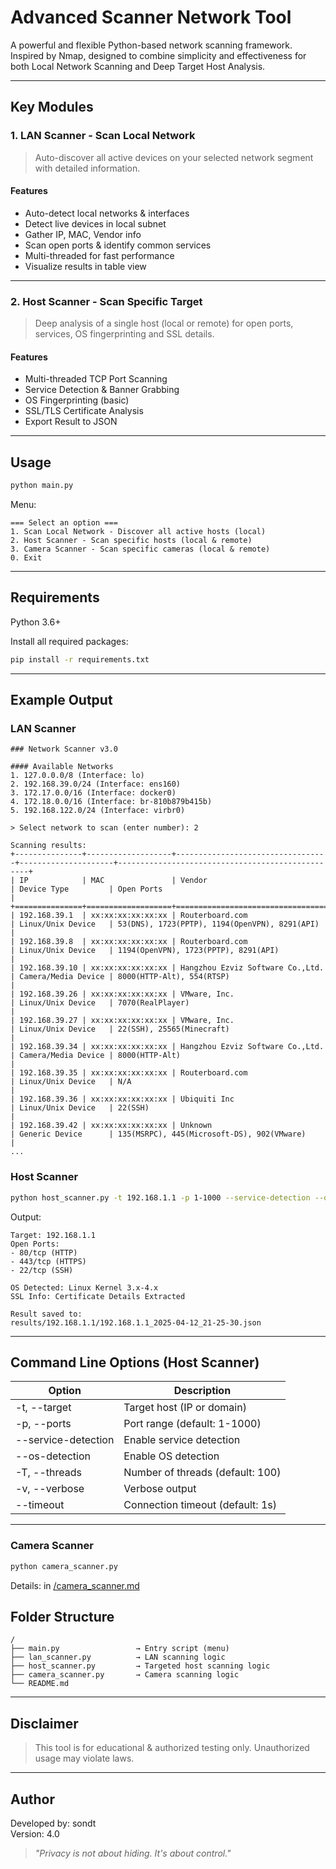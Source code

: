 
# Advanced Scanner Network Tool

A powerful and flexible Python-based network scanning framework.  
Inspired by Nmap, designed to combine simplicity and effectiveness for both Local Network Scanning and Deep Target Host Analysis.

---

## Key Modules

### 1. LAN Scanner - Scan Local Network
> Auto-discover all active devices on your selected network segment with detailed information.

#### Features
- Auto-detect local networks & interfaces
- Detect live devices in local subnet
- Gather IP, MAC, Vendor info
- Scan open ports & identify common services
- Multi-threaded for fast performance
- Visualize results in table view

---

### 2. Host Scanner - Scan Specific Target
> Deep analysis of a single host (local or remote) for open ports, services, OS fingerprinting and SSL details.

#### Features
- Multi-threaded TCP Port Scanning
- Service Detection & Banner Grabbing
- OS Fingerprinting (basic)
- SSL/TLS Certificate Analysis
- Export Result to JSON

---

## Usage

```bash
python main.py
```

Menu:
```
=== Select an option ===
1. Scan Local Network - Discover all active hosts (local)
2. Host Scanner - Scan specific hosts (local & remote)
3. Camera Scanner - Scan specific cameras (local & remote)
0. Exit
```

---

## Requirements

Python 3.6+

Install all required packages:
```bash
pip install -r requirements.txt
```

---

## Example Output

### LAN Scanner
```
### Network Scanner v3.0

#### Available Networks
1. 127.0.0.0/8 (Interface: lo)  
2. 192.168.39.0/24 (Interface: ens160)  
3. 172.17.0.0/16 (Interface: docker0)  
4. 172.18.0.0/16 (Interface: br-810b879b415b)  
5. 192.168.122.0/24 (Interface: virbr0)  

> Select network to scan (enter number): 2  

Scanning results:
+---------------+-------------------+----------------------------------+---------------------+--------------------------------------------------+
| IP            | MAC               | Vendor                           | Device Type         | Open Ports                                       |
+===============+===================+==================================+=====================+==================================================+
| 192.168.39.1  | xx:xx:xx:xx:xx:xx | Routerboard.com                  | Linux/Unix Device   | 53(DNS), 1723(PPTP), 1194(OpenVPN), 8291(API)    |
| 192.168.39.8  | xx:xx:xx:xx:xx:xx | Routerboard.com                  | Linux/Unix Device   | 1194(OpenVPN), 1723(PPTP), 8291(API)             |
| 192.168.39.10 | xx:xx:xx:xx:xx:xx | Hangzhou Ezviz Software Co.,Ltd. | Camera/Media Device | 8000(HTTP-Alt), 554(RTSP)                        |
| 192.168.39.26 | xx:xx:xx:xx:xx:xx | VMware, Inc.                     | Linux/Unix Device   | 7070(RealPlayer)                                 |
| 192.168.39.27 | xx:xx:xx:xx:xx:xx | VMware, Inc.                     | Linux/Unix Device   | 22(SSH), 25565(Minecraft)                        |
| 192.168.39.34 | xx:xx:xx:xx:xx:xx | Hangzhou Ezviz Software Co.,Ltd. | Camera/Media Device | 8000(HTTP-Alt)                                   |
| 192.168.39.35 | xx:xx:xx:xx:xx:xx | Routerboard.com                  | Linux/Unix Device   | N/A                                              |
| 192.168.39.36 | xx:xx:xx:xx:xx:xx | Ubiquiti Inc                     | Linux/Unix Device   | 22(SSH)                                          |
| 192.168.39.42 | xx:xx:xx:xx:xx:xx | Unknown                          | Generic Device      | 135(MSRPC), 445(Microsoft-DS), 902(VMware)       |
...
```

### Host Scanner
```bash
python host_scanner.py -t 192.168.1.1 -p 1-1000 --service-detection --os-detection -v
```

Output:
```
Target: 192.168.1.1
Open Ports:
- 80/tcp (HTTP)
- 443/tcp (HTTPS)
- 22/tcp (SSH)

OS Detected: Linux Kernel 3.x-4.x
SSL Info: Certificate Details Extracted

Result saved to:
results/192.168.1.1/192.168.1.1_2025-04-12_21-25-30.json
```

---

## Command Line Options (Host Scanner)

| Option                | Description                                              |
|----------------------|----------------------------------------------------------|
| -t, --target         | Target host (IP or domain)                               |
| -p, --ports          | Port range (default: 1-1000)                            |
| --service-detection  | Enable service detection                                |
| --os-detection       | Enable OS detection                                     |
| -T, --threads        | Number of threads (default: 100)                        |
| -v, --verbose        | Verbose output                                          |
| --timeout            | Connection timeout (default: 1s)                        |

---
### Camera Scanner
```bash
python camera_scanner.py
```

Details: in [/camera_scanner.md](./camera_scanner.md)

## Folder Structure
```
/
├── main.py                 → Entry script (menu)
├── lan_scanner.py          → LAN scanning logic
├── host_scanner.py         → Targeted host scanning logic
├── camera_scanner.py       → Camera scanning logic
└── README.md
```

---

## Disclaimer
> This tool is for educational & authorized testing only. Unauthorized usage may violate laws.

---

## Author
Developed by: sondt  
Version: 4.0  

> _"Privacy is not about hiding. It's about control."_
